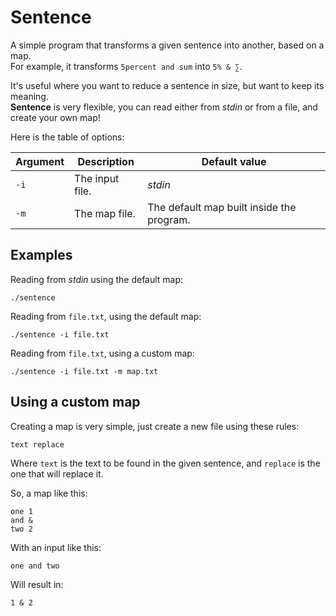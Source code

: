 # Sentence

A simple program that transforms a given sentence into another, based on a map. <br />
For example, it transforms `5percent and sum` into `5% & ∑`.

It's useful where you want to reduce a sentence in size, but want to keep its meaning. <br />
**Sentence** is very flexible, you can read either from _stdin_ or from a file, and create your own map!

Here is the table of options:

Argument|Description|Default value
---|---|---
`-i`|The input file.|_stdin_
`-m`|The map file.|The default map built inside the program.

## Examples

Reading from _stdin_ using the default map:
```
./sentence
```

Reading from `file.txt`, using the default map:
```
./sentence -i file.txt
```

Reading from `file.txt`, using a custom map:
```
./sentence -i file.txt -m map.txt
```

## Using a custom map

Creating a map is very simple, just create a new file using these rules:
```
text replace
```

Where `text` is the text to be found in the given sentence, and `replace` is the one that will replace it.

So, a map like this:
```
one 1
and &
two 2
```

With an input like this:
```
one and two
```

Will result in:
```
1 & 2
```

